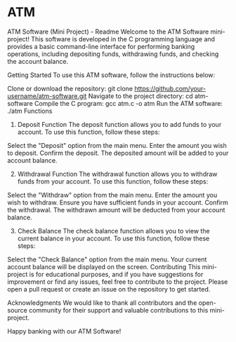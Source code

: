 # ATM
ATM Software (Mini Project) - Readme
Welcome to the ATM Software mini-project! This software is developed in the C programming language and provides a basic command-line interface for performing banking operations, including depositing funds, withdrawing funds, and checking the account balance.

Getting Started
To use this ATM software, follow the instructions below:

Clone or download the repository: git clone https://github.com/your-username/atm-software.git
Navigate to the project directory: cd atm-software
Compile the C program: gcc atm.c -o atm
Run the ATM software: ./atm
Functions
1. Deposit Function
The deposit function allows you to add funds to your account. To use this function, follow these steps:

Select the "Deposit" option from the main menu.
Enter the amount you wish to deposit.
Confirm the deposit.
The deposited amount will be added to your account balance.

2. Withdrawal Function
The withdrawal function allows you to withdraw funds from your account. To use this function, follow these steps:

Select the "Withdraw" option from the main menu.
Enter the amount you wish to withdraw.
Ensure you have sufficient funds in your account.
Confirm the withdrawal.
The withdrawn amount will be deducted from your account balance.

3. Check Balance
The check balance function allows you to view the current balance in your account. To use this function, follow these steps:

Select the "Check Balance" option from the main menu.
Your current account balance will be displayed on the screen.
Contributing
This mini-project is for educational purposes, and if you have suggestions for improvement or find any issues, feel free to contribute to the project. Please open a pull request or create an issue on the repository to get started.

Acknowledgments
We would like to thank all contributors and the open-source community for their support and valuable contributions to this mini-project.

Happy banking with our ATM Software!






